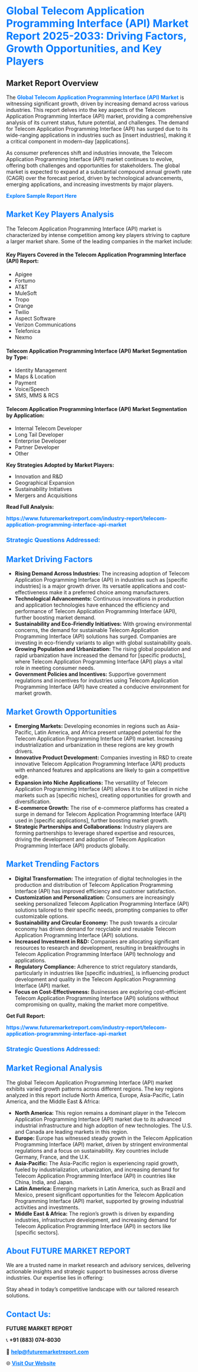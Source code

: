 <h1 style="color: #007BFF;">Global Telecom Application Programming Interface (API) Market Report 2025-2033: Driving Factors, Growth Opportunities, and Key Players</h1>

<section id="overview">
<h2>Market Report Overview</h2>
<p>The <a href="https://www.futuremarketreport.com/industry-report/telecom-application-programming-interface-api-market" style="color: #007BFF; text-decoration: none;"><strong>Global Telecom Application Programming Interface (API) Market</strong></a> is witnessing significant growth, driven by increasing demand across various industries. This report delves into the key aspects of the Telecom Application Programming Interface (API) market, providing a comprehensive analysis of its current status, future potential, and challenges. The demand for Telecom Application Programming Interface (API) has surged due to its wide-ranging applications in industries such as [insert industries], making it a critical component in modern-day [applications].</p>
<p>As consumer preferences shift and industries innovate, the Telecom Application Programming Interface (API) market continues to evolve, offering both challenges and opportunities for stakeholders. The global market is expected to expand at a substantial compound annual growth rate (CAGR) over the forecast period, driven by technological advancements, emerging applications, and increasing investments by major players.</p>
</section>

<section id="overview">
<p><a href="https://www.futuremarketreport.com/request-sample/reportId=105144" style="color: #007BFF; text-decoration: none;"><strong>Explore Sample Report Here</strong></a></p>
</section>

<section id="key-players">
<h2 style="color: #007BFF;">Market Key Players Analysis</h2>
<p>The Telecom Application Programming Interface (API) market is characterized by intense competition among key players striving to capture a larger market share. Some of the leading companies in the market include:</p>
<h4>Key Players Covered in the Telecom Application Programming Interface (API) Report:</h4>
<ul><li>Apigee</li><li>Fortumo</li><li>AT&amp;T</li><li>MuleSoft</li><li>Tropo</li><li>Orange</li><li>Twilio</li><li>Aspect Software</li><li>Verizon Communications</li><li>Telefonica</li><li>Nexmo</li></ul>
<h4>Telecom Application Programming Interface (API) Market Segmentation by Type:</h4>
<ul><li>Identity Management</li><li>Maps &amp; Location</li><li>Payment</li><li>Voice/Speech</li><li>SMS, MMS &amp; RCS</li></ul>

<h4>Telecom Application Programming Interface (API) Market Segmentation by Application:</h4>
<ul><li>Internal Telecom Developer</li><li>Long Tail Developer</li><li>Enterprise Developer</li><li>Partner Developer</li><li>Other</li></ul>
<p><strong>Key Strategies Adopted by Market Players:</strong></p>
<ul>
<li>Innovation and R&D</li>
<li>Geographical Expansion</li>
<li>Sustainability Initiatives</li>
<li>Mergers and Acquisitions</li>
</ul>
</section>

<section>
<p><strong>Read Full Analysis: </strong></p><a href="https://www.futuremarketreport.com/industry-report/telecom-application-programming-interface-api-market" style="color: #007BFF; text-decoration: none;"><strong>https://www.futuremarketreport.com/industry-report/telecom-application-programming-interface-api-market</strong></a>
<h3 style="color: #007BFF;">Strategic Questions Addressed:</h3>
</section>

<section id="driving-factors">
<h2 style="color: #007BFF;">Market Driving Factors</h2>
<ul>
<li><strong>Rising Demand Across Industries:</strong> The increasing adoption of Telecom Application Programming Interface (API) in industries such as [specific industries] is a major growth driver. Its versatile applications and cost-effectiveness make it a preferred choice among manufacturers.</li>
<li><strong>Technological Advancements:</strong> Continuous innovations in production and application technologies have enhanced the efficiency and performance of Telecom Application Programming Interface (API), further boosting market demand.</li>
<li><strong>Sustainability and Eco-Friendly Initiatives:</strong> With growing environmental concerns, the demand for sustainable Telecom Application Programming Interface (API) solutions has surged. Companies are investing in eco-friendly variants to align with global sustainability goals.</li>
<li><strong>Growing Population and Urbanization:</strong> The rising global population and rapid urbanization have increased the demand for [specific products], where Telecom Application Programming Interface (API) plays a vital role in meeting consumer needs.</li>
<li><strong>Government Policies and Incentives:</strong> Supportive government regulations and incentives for industries using Telecom Application Programming Interface (API) have created a conducive environment for market growth.</li>
</ul>
</section>

<section id="growth-opportunities">
<h2 style="color: #007BFF;">Market Growth Opportunities</h2>
<ul>
<li><strong>Emerging Markets:</strong> Developing economies in regions such as Asia-Pacific, Latin America, and Africa present untapped potential for the Telecom Application Programming Interface (API) market. Increasing industrialization and urbanization in these regions are key growth drivers.</li>
<li><strong>Innovative Product Development:</strong> Companies investing in R&D to create innovative Telecom Application Programming Interface (API) products with enhanced features and applications are likely to gain a competitive edge.</li>
<li><strong>Expansion into Niche Applications:</strong> The versatility of Telecom Application Programming Interface (API) allows it to be utilized in niche markets such as [specific niches], creating opportunities for growth and diversification.</li>
<li><strong>E-commerce Growth:</strong> The rise of e-commerce platforms has created a surge in demand for Telecom Application Programming Interface (API) used in [specific applications], further boosting market growth.</li>
<li><strong>Strategic Partnerships and Collaborations:</strong> Industry players are forming partnerships to leverage shared expertise and resources, driving the development and adoption of Telecom Application Programming Interface (API) products globally.</li>
</ul>
</section>

<section id="trending-factors">
<h2 style="color: #007BFF;">Market Trending Factors</h2>
<ul>
<li><strong>Digital Transformation:</strong> The integration of digital technologies in the production and distribution of Telecom Application Programming Interface (API) has improved efficiency and customer satisfaction.</li>
<li><strong>Customization and Personalization:</strong> Consumers are increasingly seeking personalized Telecom Application Programming Interface (API) solutions tailored to their specific needs, prompting companies to offer customizable options.</li>
<li><strong>Sustainability and Circular Economy:</strong> The push towards a circular economy has driven demand for recyclable and reusable Telecom Application Programming Interface (API) solutions.</li>
<li><strong>Increased Investment in R&D:</strong> Companies are allocating significant resources to research and development, resulting in breakthroughs in Telecom Application Programming Interface (API) technology and applications.</li>
<li><strong>Regulatory Compliance:</strong> Adherence to strict regulatory standards, particularly in industries like [specific industries], is influencing product development and quality in the Telecom Application Programming Interface (API) market.</li>
<li><strong>Focus on Cost-Effectiveness:</strong> Businesses are exploring cost-efficient Telecom Application Programming Interface (API) solutions without compromising on quality, making the market more competitive.</li>
</ul>
</section>

<section>
<p><strong>Get Full Report: </strong></p><a href="https://www.futuremarketreport.com/industry-report/telecom-application-programming-interface-api-market" style="color: #007BFF; text-decoration: none;"><strong>https://www.futuremarketreport.com/industry-report/telecom-application-programming-interface-api-market</strong></a>
<h3 style="color: #007BFF;">Strategic Questions Addressed:</h3>
</section>


<section id="regional-analysis">
<h2 style="color: #007BFF;">Market Regional Analysis</h2>
<p>The global Telecom Application Programming Interface (API) market exhibits varied growth patterns across different regions. The key regions analyzed in this report include North America, Europe, Asia-Pacific, Latin America, and the Middle East & Africa:</p>
<ul>
<li><strong>North America:</strong> This region remains a dominant player in the Telecom Application Programming Interface (API) market due to its advanced industrial infrastructure and high adoption of new technologies. The U.S. and Canada are leading markets in this region.</li>
<li><strong>Europe:</strong> Europe has witnessed steady growth in the Telecom Application Programming Interface (API) market, driven by stringent environmental regulations and a focus on sustainability. Key countries include Germany, France, and the U.K.</li>
<li><strong>Asia-Pacific:</strong> The Asia-Pacific region is experiencing rapid growth, fueled by industrialization, urbanization, and increasing demand for Telecom Application Programming Interface (API) in countries like China, India, and Japan.</li>
<li><strong>Latin America:</strong> Emerging markets in Latin America, such as Brazil and Mexico, present significant opportunities for the Telecom Application Programming Interface (API) market, supported by growing industrial activities and investments.</li>
<li><strong>Middle East & Africa:</strong> The region’s growth is driven by expanding industries, infrastructure development, and increasing demand for Telecom Application Programming Interface (API) in sectors like [specific sectors].</li>
</ul>
</section>

<footer>
<h2 style="color: #007BFF;">About FUTURE MARKET REPORT</h2>
<p>We are a trusted name in market research and advisory services, delivering actionable insights and strategic support to businesses across diverse industries. Our expertise lies in offering:</p>

<p>Stay ahead in today’s competitive landscape with our tailored research solutions.</p>

<h2 style="color: #007BFF;">Contact Us:</h2>
<p><strong>FUTURE MARKET REPORT</strong></p>
<p>📞 <strong>+91 (883) 074-8030</strong></p>
<p>📧 <strong><a href="mailto:help@futuremarketreport.com" style="color: #007BFF;">help@futuremarketreport.com</a></strong></p>
<p>🌐 <strong><a href="https://www.futuremarketreport.com/" style="color: #007BFF;">Visit Our Website</a></strong></p>
</footer>